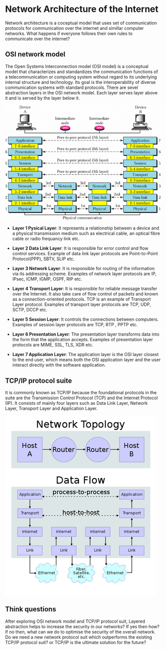# Network Architecture of the Internet

Network architecture is a coceptual model that uses set of communication protocols for communication over the internet and simillar computer networks. What happens if everyone follows their own rules to communicate over the internet?

## OSI network model
The Open Systems Interconnection model (OSI model) is a conceptual model that characterizes and standardizes the communication functions of a telecommunication or computing system without regard to its underlying internal structure and technology. Its goal is the interoperability of diverse communication systems with standard protocols. There are sevel abstraction layers in the OSI network model. Each layer serves layer above it and is served by the layer below it.

![GitHub Logo](./images/OSI_Layers.gif)
<!--- (source: http://rismanabila20.blogspot.com.au/2016/09/) -->


* **Layer 1 Pysical Layer**: It represents a relationship between a device and a physical transmission medium such as electrical cable, an optical fibre cable or radio frequancy link etc.

* **Layer 2 Data Link Layer**: It is responsible for error control and flow control services. Example of data link layer protocols are Point-to-Point Protocol(PPP), SBTV, SLIP etc.

* **Layer 3 Network Layer**: It is responsible for routing of the information via its addressing scheme. Examples of network layer protocols are IP, IPsec, ICMP, IGMP, OSPF, RIP etc. 

* **Layer 4 Transport Layer**: It is responsible for reliable message transfer over the Internet. It also take care of flow control of packets and known as a connection-oriented protocols. TCP is an example of Transport Layer protocol. Examples of transport layer protocols are TCP, UDP, SCTP, DCCP etc.

* **Layer 5 Session Layer**: It controls the connections between computers. Examples of session layer protocols are TCP, RTP , PPTP etc.

* **Layer 6 Presentation Layer**: The presentation layer transforms data into the form that the application accepts. Examples of presentation layer protocols are MIME, SSL, TLS, XDR etc.

* **Layer 7 Application Layer**: The application layer is the OSI layer closest to the end user, which means both the OSI application layer and the user interact directly with the software application.



## TCP/IP protocol suite

It is commonly known as TCP/IP because the foundational protocols in the suite are the Transmission Control Protocol (TCP) and the Internet Protocol (IP). It consists of mainly four layers such as Data Link Layer, Network Layer, Transport Layer and Application Layer.



![GitHub Logo](./images/TCP-IP_stack.png)
<!--- (source: 
https://en.wikipedia.org/wiki/Internet_protocol_suite#/media/File:IP_stack_connections.svg -->


## Think questions
After exploring OSI network model and TCP/IP protocol suit, Layered abstraction helps to increase the security in our networks? If yes then how? If no then, what can we do to optimise the security of the overall network. Do we need a new network protocol suit which outperforms the existing TCP/IP protocol suit? or TCP/IP is the ultimate solution for the future?



